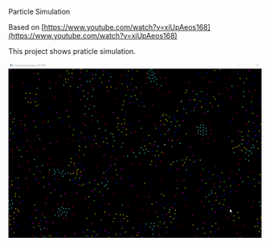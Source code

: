 Particle Simulation

Based on [https://www.youtube.com/watch?v=xiUpAeos168](https://www.youtube.com/watch?v=xiUpAeos168)

This project shows praticle simulation.

![alt text](ParticleSimulation.gif "Particle simulation")
